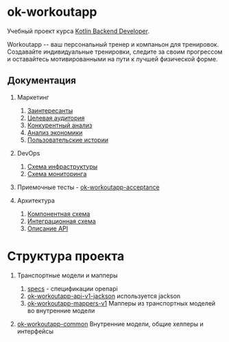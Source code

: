 # ok-workoutapp

Учебный проект курса
[Kotlin Backend Developer](https://otus.ru/lessons/kotlin/?int_source=courses_catalog&int_term=programming).


Workoutapp -- ваш персональный тренер и компаньон для тренировок. Создавайте индивидуальные
тренировки, следите за своим прогрессом и оставайтесь мотивированными на пути к лучшей физической форме.


## Документация

1. Маркетинг
    1. [Заинтересанты](./docs/01-marketing/02-stakeholders.md)
    2. [Целевая аудитория](./docs/01-marketing/01-target-audience.md)
    3. [Конкурентный анализ](./docs/01-marketing/03-concurrency.md)
    4. [Анализ экономики](./docs/01-marketing/04-economy.md)
    5. [Пользовательские истории](./docs/01-marketing/05-user-stories.md)

2. DevOps
   1. [Схема инфраструктуры](./docs/02-devops/01-infrastruture.md)
   2. [Схема мониторинга](./docs/02-devops/02-monitoring.md)

3. Приемочные тесты - [ok-workoutapp-acceptance](ok-workoutapp-acceptance)

4. Архитектура
   1. [Компонентная схема](./docs/04-architecture/01-arch.md)
   2. [Интеграционная схема](./docs/04-architecture/02-integration.md)
   3. [Описание API](./docs/04-architecture/03-api.md)

# Структура проекта

1. Транспортные модели и мапперы
   1. [specs](specs) - спецификации openapi
   2. [ok-workoutapp-api-v1-jackson](ok-workoutapp-api-v1-jackson) используется jackson
   3. [ok-workoutapp-mappers-v1](ok-workoutapp-mappers-v1) Мапперы из транспортных моделей во внутренние модели

2. [ok-workoutapp-common](ok-workoutapp-common) Внутренние модели, общие хелперы и интерфейсы